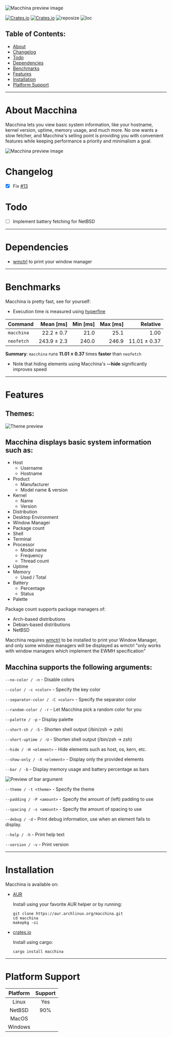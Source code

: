 ![Macchina preview image](screenshots/banner.png)

[![Crates.io](https://img.shields.io/crates/v/macchina?style=for-the-badge&label=VERSION&color=0D3B66)](https://crates.io/crates/macchina)
[![Crates.io](https://img.shields.io/crates/d/macchina?style=for-the-badge&label=DOWNLOADS&color=0D3B66)](https://crates.io/crates/macchina)
![reposize](https://img.shields.io/github/repo-size/grtcdr/macchina?color=0D3B66&logo=github&style=for-the-badge)
![loc](https://img.shields.io/tokei/lines/github/grtcdr/macchina?color=0D3B66&label=Lines%20of%20Code&logo=rust&style=for-the-badge)

## Table of Contents:
- [About](#about)
- [Changelog](#change)
- [Todo](#todo)
- [Dependencies](#deps)
- [Benchmarks](#bench)
- [Features](#features)
- [Installation](#install)
- [Platform Support](#platform-support)

---

# About Macchina <a name="about"></a>

Macchina lets you view basic system information, like your hostname, kernel version, uptime, memory usage, and much more.
No one wants a slow fetcher, and Macchina's selling point is providing you with convenient features while keeping performance a priority and minimalism a goal.

![Macchina preview image](screenshots/preview.png)

# Changelog <a name="change"></a>
- [x] Fix [#13](https://github.com/grtcdr/macchina/issues/13)

# Todo <a name="todo"></a>
- [ ] Implement battery fetching for NetBSD


---

# Dependencies <a name="deps"></a>
- [wmctrl](http://tripie.sweb.cz/utils/wmctrl/) to print your window manager

---

# Benchmarks <a name="bench"></a>
Macchina is pretty fast, see for yourself:

- Execution time is measured using [hyperfine](https://github.com/sharkdp/hyperfine)

| Command | Mean [ms] | Min [ms] | Max [ms] | Relative |
|:---|---:|---:|---:|---:|
| `macchina` | 22.2 ± 0.7 | 21.0 | 25.1 | 1.00 |
| `neofetch` | 243.9 ± 2.3 | 240.0 | 246.9 | 11.01 ± 0.37 |

__Summary__: `macchina` runs __11.01 ± 0.37__ times __faster__ than `neofetch`

- Note that hiding elements using Macchina's __--hide <element>__ significantly improves speed

---

# Features <a name="features"></a>
## Themes:
![Theme preview](screenshots/themes.png)

## Macchina displays basic system information such as:
- Host
  - Username
  - Hostname
- Product
  - Manufacturer
  - Model name & version
- Kernel
  - Name
  - Version
- Distribution
- Desktop Environment
- Window Manager
- Package count
- Shell
- Terminal
- Processor
  - Model name
  - Frequency
  - Thread count
- Uptime
- Memory
  - Used / Total
- Battery
  - Percentage
  - Status
- Palette

Package count supports package managers of:
- Arch-based distributions
- Debian-based distributions
- NetBSD

Macchina requires [wmctrl](http://tripie.sweb.cz/utils/wmctrl/) to be installed to print your Window Manager, and only some window managers will be displayed as wmctrl "only works with window managers which implement the EWMH specification"

## Macchina supports the following arguments:

`--no-color / -n` - Disable colors

`--color / -c <color>` - Specify the key color

`--separator-color / -C <color>` - Specify the separator color

`--random-color / -r` - Let Macchina pick a random color for you

`--palette / -p` - Display palette

`--short-sh / -S` - Shorten shell output (/bin/zsh -> zsh)

`--short-uptime / -U` - Shorten shell output (/bin/zsh -> zsh)

`--hide / -H <element>` - Hide elements such as host, os, kern, etc.

`--show-only / -X <element>` - Display only the provided elements

`--bar / -b` - Display memory usage and battery percentage as bars

![Preview of bar argument](screenshots/bars.png)

`--theme / -t <theme>` - Specify the theme

`--padding / -P <amount>` - Specify the amount of (left) padding to use

`--spacing / -s <amount>` - Specify the amount of spacing to use

`--debug / -d` - Print debug information, use when an element fails to display.

`--help / -h` -  Print help text

`--version / -v` - Print version

---

# Installation <a name="install"></a>
Macchina is available on:

- [AUR](https://aur.archlinux.org/packages/macchina/)

  Install using your favorite AUR helper or by running:
  ```
  git clone https://aur.archlinux.org/macchina.git
  cd macchina
  makepkg -si
  ```
- [crates.io](https://crates.io/crates/macchina)

  Install using cargo:
  ```
  cargo install macchina
  ```

---

# Platform Support <a name="platform-support"></a>

|  Platform     |      Support       |
| :-:           |        :-:         |
| Linux         |        Yes         |
| NetBSD        |        90%         |
| MacOS         |                    |
| Windows       |                    |

